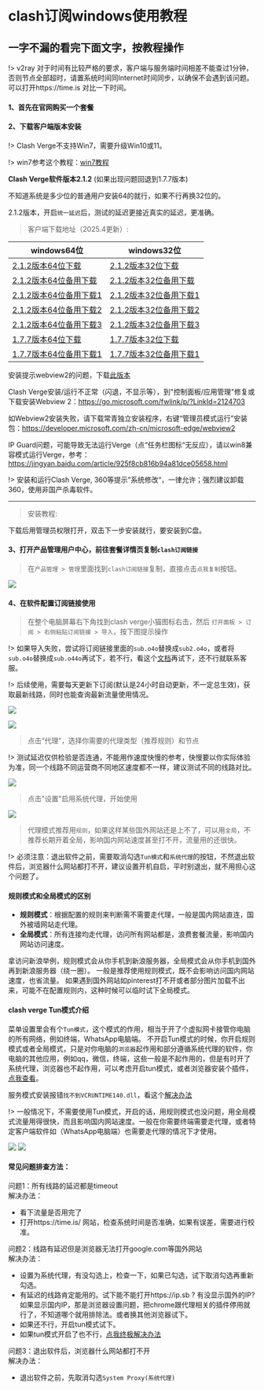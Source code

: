 # clash订阅windows使用教程

## 一字不漏的看完下面文字，按教程操作

!> v2ray 对于时间有比较严格的要求，客户端与服务端时间相差不能查过1分钟，否则节点全部超时，请置系统时间同Internet时间同步，以确保不会遇到该问题。可以打开https://time.is 对比一下时间。
#### 1、首先在官网购买一个套餐

<!-- https://kingfast.cc/buy

如果上面的网址打不开看下面的教程：

https://www.zybuluo.com/hellozubuluo/note/1728024 -->

#### 2、下载客户端版本安装

!> Clash Verge不支持Win7，需要升级Win10或11。

!> win7参考这个教程：[win7教程](/clash/win7.md)

**Clash Verge软件版本2.1.2** (如果出现问题回退到1.7.7版本)

不知道系统是多少位的普通用户安装64的就行，如果不行再换32位的。

2.1.2版本，开启`统一延迟`后，测试的延迟更接近真实的延迟，更准确。

> 客户端下载地址（2025.4更新）:

| windows64位 | windows32位
| ------ | ------ |
| [2.1.2版本64位下载](https://file.o4o.win/clash/clash-verge/windows/Clash.Verge_2.1.2_x64-setup.exe) | [2.1.2版本32位下载](https://file.o4o.win/clash/clash-verge/windows/Clash.Verge_2.1.2_x86-setup.exe) | 
| [2.1.2版本64位备用下载](http://file2.helloking.top/clash/clash-verge/windows/Clash.Verge_2.1.2_x64-setup.exe) | [2.1.2版本32位备用下载](http://file2.helloking.top/clash/clash-verge/windows/Clash.Verge_2.1.2_x86-setup.exe) | 
| [2.1.2版本64位备用下载1](http://file.helloking.top/clash/clash-verge/windows/Clash.Verge_2.1.2_x64-setup.exe) | [2.1.2版本32位备用下载1](http://file.helloking.top/clash/clash-verge/windows/Clash.Verge_2.1.2_x86-setup.exe) | 
| [2.1.2版本64位备用下载2](https://gh-proxy.com/github.com/clash-verge-rev/clash-verge-rev/releases/download/v2.1.2/Clash.Verge_2.1.2_x64-setup.exe) | [2.1.2版本32位备用下载2](https://gh-proxy.com/github.com/clash-verge-rev/clash-verge-rev/releases/download/v2.1.2/Clash.Verge_2.1.2_x86-setup.exe) |
| [2.1.2版本64位备用下载3](https://github.moeyy.xyz/https://github.com/clash-verge-rev/clash-verge-rev/releases/download/v2.1.2/Clash.Verge_2.1.2_x64-setup.exe) | [2.1.2版本32位备用下载3](https://github.moeyy.xyz/https://github.com/clash-verge-rev/clash-verge-rev/releases/download/v2.1.2/Clash.Verge_2.1.2_x86-setup.exe) |
| [1.7.7版本64位下载](https://file.o4o.win/clash/clash-verge/windows/Clash.Verge_1.7.7_x64-setup.exe) | [1.7.7版本32位下载](https://file.o4o.win/clash/clash-verge/windows/Clash.Verge_1.7.7_x86_fixed_webview2-setup.exe) | 
| [1.7.7版本64位备用下载1](http://file.helloking.top/clash/clash-verge/windows/Clash.Verge_1.7.7_x64-setup.exe) | [1.7.7版本32位备用下载1](http://file.helloking.top/clash/clash-verge/windows/Clash.Verge_1.7.7_x86_fixed_webview2-setup.exe) |

安装提示webview2的问题，下载[此版本](https://file.o4o.win/clash/clash-verge/windows/Clash.Verge_2.1.2_x64_fixed_webview2-setup.exe)

Clash Verge安装/运行不正常（闪退，不显示等），到"控制面板/应用管理"修复或下载安装Webview 2：https://go.microsoft.com/fwlink/p/?LinkId=2124703

如Webview2安装失败，请下载常青独立安装程序，右键“管理员模式运行”安装包：https://developer.microsoft.com/zh-cn/microsoft-edge/webview2

IP Guard问题，可能导致无法运行Verge（点“任务栏图标“无反应），请以win8兼容模式运行Verge，参考：https://jingyan.baidu.com/article/925f8cb816b94a81dce05658.html


!> 安装和运行Clash Verge, 360等提示”系统修改“，一律允许；强烈建议卸载360，使用非国产杀毒软件。


---

> 安装教程:

下载后用管理员权限打开，双击下一步安装就行，要安装到C盘。

#### 3、打开产品管理用户中心，前往套餐详情页复制`clash订阅链接`

> 在`产品管理 > 管理`里面找到`clash订阅链接`复制，直接点击`点我复制`按钮。

![](/img2/mac/m2.png)

#### 4、在软件配置订阅链接使用

> 在整个电脑屏幕右下角找到clash verge小猫图标右击，然后 `打开面板 > 订阅 > 右侧粘贴订阅链接 > 导入`，按下图提示操作

!> 如果导入失败，尝试将订阅链接里面的`sub.o4o`替换成`sub2.o4o`，或者将`sub.o4o`替换成`sub.o44o`再试下，若不行，看这个[文档](/clash/import.md)再试下，还不行就联系客服。

!> 后续使用，需要每天更新下订阅(默认是24小时自动更新，不一定总生效)，获取最新线路，同时也能查询最新流量使用情况。

![](/img2/mac/w1.png)

![](/img2/mac/m3.png)

> 点击“代理”，选择你需要的代理类型（推荐规则）和节点

!> 测试延迟仅供检验是否连通，不能用作速度快慢的参考，快慢要以你实际体验为准，同一个线路不同运营商不同地区速度都不一样，建议测试不同的线路对比。

![](/img2/mac/m4.png)

> 点击"设置"启用系统代理，开始使用

![](/img2/mac/m5.png)


> 代理模式推荐用`规则`，如果这样某些国外网站还是上不了，可以用`全局`，不推荐长期开着全局，影响国内网站速度甚至打不开，流量用的还很快。

!> 必须注意：退出软件之前，需要取消勾选`Tun模式`和`系统代理`的按钮，不然退出软件后，浏览器什么网站都打不开，建议设置开机自启，平时别退出，就不用担心这个问题了。

#### 规则模式和全局模式的区别

- **规则模式**：根据配置的规则来判断需不需要走代理，一般是国内网站直连，国外被墙网站走代理。
- **全局模式**：所有连接均走代理，访问所有网站都是，浪费套餐流量，影响国内网站访问速度。

拿访问新浪举例，规则模式会从你手机到新浪服务器，全局模式会从你手机到国外再到新浪服务器（绕一圈）。
一般是推荐使用规则模式，既不会影响访问国内网站速度，也省流量。
如果遇到国外网站如pinterest打不开或者部分图片加载不出来，可能不在配置规则内，这种时候可以临时试下全局模式。

#### clash verge Tun模式介绍

菜单设置里会有个`Tun模式`，这个模式的作用，相当于开了个虚拟网卡接管你电脑的所有网络，例如终端，WhatsApp电脑端。
不开启Tun模式的时候，你开启规则模式或者全局模式，只是对你电脑的`浏览器`起作用和部分遵循系统代理的软件，你电脑的其他应用，例如qq，微信，终端，这些一般是不起作用的，但是有时开了系统代理，浏览器也不起作用，可以考虑开启tun模式，或者浏览器安装个插件，[点我查看](/others/omega.md.md)。

服务模式安装报错`找不到VCRUNTIME140.dll`，看这个[解决办法](/clash/140.md)

!> 一般情况下，不需要使用Tun模式，开启的话，用规则模式也没问题，用全局模式流量用得很快，而且影响国内网站速度。一般在你需要终端需要走代理，或者特定客户端软件如（WhatsApp电脑端）也需要走代理的情况下才使用。

![](/img2/mac/m6.png)
![](/img2/mac/tun.png)

#### 常见问题排查方法：

问题1：所有线路的延迟都是timeout<br/>
解决办法：
- 看下流量是否用完了
- 打开https://time.is/ 网站，检查系统时间是否准确，如果有误差，需要进行校准。

问题2：线路有延迟但是浏览器无法打开google.com等国外网站<br/>
解决办法：
- 设置为系统代理，有没勾选上，检查一下，如果已勾选，试下取消勾选再重新勾选。
- 有延迟的线路肯定能用的。试下能不能打开https://ip.sb ? 有没显示国外的IP? 如果显示国内IP，那是浏览器设置问题，把chrome跟代理相关的插件停用就行了，不知道哪个就用排除法。或者换其他浏览器试下。
- 如果还不行，开启tun模式试下。
- 如果tun模式开启了也不行，[点我终极解决办法](/others/omega.md.md)

问题3：退出软件后，浏览器什么网站都打不开<br/>
解决办法：
- 退出软件之前，先取消勾选`System Proxy(系统代理)`

